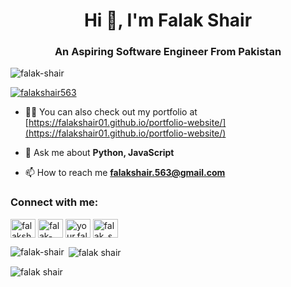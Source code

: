 <!-- [![MasterHead](https://r7q6w9z6.rocketcdn.me/career/wp-content/uploads/2021/06/2-46.gif)](https://falak-shair.github.io/portfolio-website/) -->


<h1 align="center">Hi 👋, I'm Falak Shair</h1>
<h3 align="center">An Aspiring Software Engineer From Pakistan </h3>


<p align="left"> <img src="https://komarev.com/ghpvc/?username=falak-shair&label=Profile%20views&color=0e75b6&style=flat" alt="falak-shair" /> </p>

<p align="left"> <a href="https://twitter.com/falakshair563" target="blank"><img src="https://img.shields.io/twitter/follow/falakshair563?logo=twitter&style=for-the-badge" alt="falakshair563" /></a> </p>

- 👨‍💻 You can also check out my portfolio at [https://falakshair01.github.io/portfolio-website/](https://falakshair01.github.io/portfolio-website/)

- 💬 Ask me about **Python, JavaScript**

- 📫 How to reach me **falakshair.563@gmail.com**

<h3 align="left">Connect with me:</h3>
<p align="left">
<a href="https://twitter.com/falakshair563" target="blank"><img align="center" src="https://raw.githubusercontent.com/rahuldkjain/github-profile-readme-generator/master/src/images/icons/Social/twitter.svg" alt="falakshair563" height="30" width="40" /></a>
<a href="https://linkedin.com/in/falak-shair-8ba5b6208" target="blank"><img align="center" src="https://raw.githubusercontent.com/rahuldkjain/github-profile-readme-generator/master/src/images/icons/Social/linked-in-alt.svg" alt="falak-shair-8ba5b6208" height="30" width="40" /></a>
<a href="https://fb.com/your.falakshair" target="blank"><img align="center" src="https://raw.githubusercontent.com/rahuldkjain/github-profile-readme-generator/master/src/images/icons/Social/facebook.svg" alt="your.falakshair" height="30" width="40" /></a>
<a href="https://instagram.com/falakshair01" target="blank"><img align="center" src="https://raw.githubusercontent.com/rahuldkjain/github-profile-readme-generator/master/src/images/icons/Social/instagram.svg" alt="falak_shairrr" height="30" width="40" /></a>
</p>

<p><img align="left" src="https://github-readme-stats.vercel.app/api/top-langs?username=falakshair01&show_icons=true&locale=en&layout=compact" alt="falak-shair" /></p>

<p>&nbsp;<img align="center" src="https://github-readme-stats.vercel.app/api?username=falakshair01&show_icons=true&locale=en" alt="falak shair" /></p>

<p><img align="center" src="https://github-readme-streak-stats.herokuapp.com/?user=falakshair01&" alt="falak shair" /></p>
